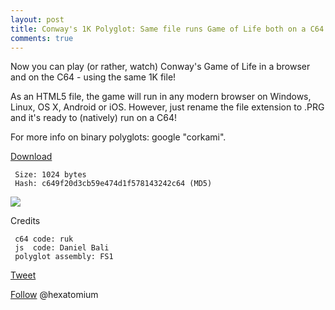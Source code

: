 ```yaml
---
layout: post
title: Conway's 1K Polyglot: Same file runs Game of Life both on a C64 or in a browser  
comments: true
---
```


Now you can play (or rather, watch) Conway's Game of Life in a browser and on the C64 - using the same 1K file!

As an HTML5 file, the game will run in any modern browser on Windows, Linux, OS X, Android or iOS.
However, just rename the file extension to .PRG and it's ready to (natively) run on a C64!

For more info on binary polyglots: google "corkami".
     
<A href=http://trax.x10.mx/lifoglot.htm>Download</A>

     Size: 1024 bytes
     Hash: c649f20d3cb59e474d1f578143242c64 (MD5)
     
<img src=http://i.imgur.com/ZNXau7g.png>

Credits

     c64 code: ruk 
     js  code: Daniel Bali 
     polyglot assembly: FS1 
 

<a href="http://twitter.com/share" class="twitter-share-button" 
data-url="http://hexatomium.github.io/2015/11/08/lifoglot/" data-text="Conway's Game of Life as a 1K C64/HTML5 binary polyglot"  data-count="horizontal">Tweet</a>
<script type="text/javascript" src="http://platform.twitter.com/widgets.js"></script>


<A href=https://twitter.com/hexatomium>Follow</A> @hexatomium
